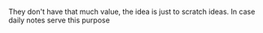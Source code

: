 They don't have that much value, the idea is just to scratch ideas. In case daily notes serve this purpose